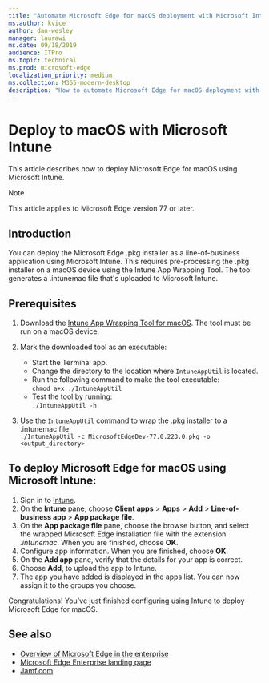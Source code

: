 ```yaml
---
title: "Automate Microsoft Edge for macOS deployment with Microsoft Intune"
ms.author: kvice
author: dan-wesley
manager: laurawi
ms.date: 09/18/2019
audience: ITPro
ms.topic: technical
ms.prod: microsoft-edge
localization_priority: medium
ms.collection: M365-modern-desktop
description: "How to automate Microsoft Edge for macOS deployment with Microsoft Intune."
---
```


# Deploy to macOS with Microsoft Intune

This article describes how to deploy Microsoft Edge for macOS using Microsoft Intune.

> [!NOTE]
> This article applies to Microsoft Edge version 77 or later.

## Introduction

You can deploy the Microsoft Edge .pkg installer as a line-of-business application using Microsoft Intune. This requires pre-processing the .pkg installer on a macOS device using the Intune App Wrapping Tool. The tool generates a .intunemac file that's uploaded to Microsoft Intune.

## Prerequisites

1. Download the [Intune App Wrapping Tool for macOS](https://github.com/msintuneappsdk/intune-app-wrapping-tool-mac). The tool must be run on a macOS device.

2. Mark the downloaded tool as an executable:

   - Start the Terminal app.
   - Change the directory to the location where `IntuneAppUtil` is located.
   - Run the following command to make the tool executable:<br>
     `chmod a+x ./IntuneAppUtil`
   - Test the tool by running: <br>
     `./IntuneAppUtil -h`

3. Use the `IntuneAppUtil` command to wrap the .pkg installer to a .intunemac file: <br>
   `./IntuneAppUtil -c MicrosoftEdgeDev-77.0.223.0.pkg -o <output_directory>`

## To deploy Microsoft Edge for macOS using Microsoft Intune:

1. Sign in to [Intune](https://go.microsoft.com/fwlink/?linkid=2090973).
2. On the **Intune** pane, choose **Client apps** > **Apps** > **Add** > **Line-of-business app** > **App package file**.
3. On the **App package file** pane, choose the browse button, and select the wrapped Microsoft Edge installation file with the extension *.intunemac*. When you are finished, choose **OK**.
4. Configure app information. When you are finished, choose **OK**.
5. On the **Add app** pane, verify that the details for your app is correct.
6. Choose **Add**, to upload the app to Intune.
7. The app you have added is displayed in the apps list. You can now assign it to the groups you choose.



Congratulations! You’ve just finished configuring using Intune to deploy Microsoft Edge for macOS. 

## See also

- [Overview of Microsoft Edge in the enterprise](overview-edge-in-the-enterprise.md)
- [Microsoft Edge Enterprise landing page](https://aka.ms/EdgeEnterprise)
- [Jamf.com](https://www.jamf.com/)
